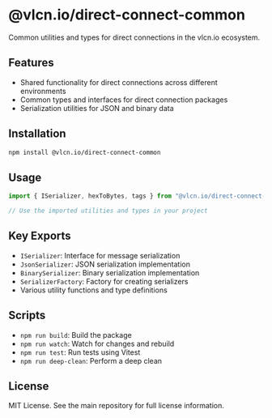 # @vlcn.io/direct-connect-common

Common utilities and types for direct connections in the vlcn.io ecosystem.

## Features

- Shared functionality for direct connections across different environments
- Common types and interfaces for direct connection packages
- Serialization utilities for JSON and binary data

## Installation

```bash
npm install @vlcn.io/direct-connect-common
```

## Usage

```javascript
import { ISerializer, hexToBytes, tags } from "@vlcn.io/direct-connect-common";

// Use the imported utilities and types in your project
```

## Key Exports

- `ISerializer`: Interface for message serialization
- `JsonSerializer`: JSON serialization implementation
- `BinarySerializer`: Binary serialization implementation
- `SerializerFactory`: Factory for creating serializers
- Various utility functions and type definitions

## Scripts

- `npm run build`: Build the package
- `npm run watch`: Watch for changes and rebuild
- `npm run test`: Run tests using Vitest
- `npm run deep-clean`: Perform a deep clean

## License

MIT License. See the main repository for full license information.

